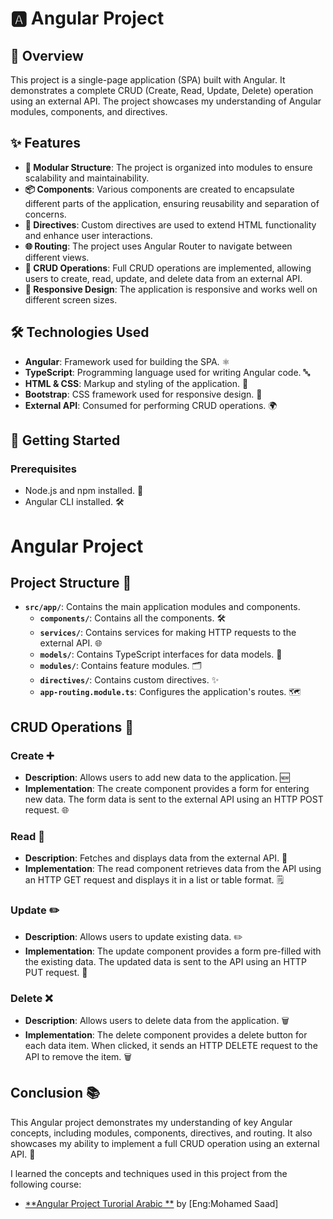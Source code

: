# 🅰️ Angular Project

## 📝 Overview
This project is a single-page application (SPA) built with Angular. It demonstrates a complete CRUD (Create, Read, Update, Delete) operation using an external API. The project showcases my understanding of Angular modules, components, and directives.

## ✨ Features
- **📁 Modular Structure**: The project is organized into modules to ensure scalability and maintainability.
- **📦 Components**: Various components are created to encapsulate different parts of the application, ensuring reusability and separation of concerns.
- **📐 Directives**: Custom directives are used to extend HTML functionality and enhance user interactions.
- **🌐 Routing**: The project uses Angular Router to navigate between different views.
- **🔄 CRUD Operations**: Full CRUD operations are implemented, allowing users to create, read, update, and delete data from an external API.
- **📱 Responsive Design**: The application is responsive and works well on different screen sizes.

## 🛠️ Technologies Used
- **Angular**: Framework used for building the SPA. ⚛️
- **TypeScript**: Programming language used for writing Angular code. 🔤
- **HTML & CSS**: Markup and styling of the application. 📝
- **Bootstrap**: CSS framework used for responsive design. 🎨
- **External API**: Consumed for performing CRUD operations. 🌍

## 🚀 Getting Started

### Prerequisites
- Node.js and npm installed. 🔧
- Angular CLI installed. 🛠️

# Angular Project

## Project Structure 📂

- **`src/app/`**: Contains the main application modules and components.
  - **`components/`**: Contains all the components. 🛠️
  - **`services/`**: Contains services for making HTTP requests to the external API. 🌐
  - **`models/`**: Contains TypeScript interfaces for data models. 📝
  - **`modules/`**: Contains feature modules. 🗂️
  - **`directives/`**: Contains custom directives. ✨
  - **`app-routing.module.ts`**: Configures the application's routes. 🗺️

## CRUD Operations 🔄

### Create ➕ 

- **Description**: Allows users to add new data to the application. 🆕
- **Implementation**: The create component provides a form for entering new data. The form data is sent to the external API using an HTTP POST request. 🌐

### Read 📄

- **Description**: Fetches and displays data from the external API. 📜
- **Implementation**: The read component retrieves data from the API using an HTTP GET request and displays it in a list or table format. 🗒️

### Update ✏️

- **Description**: Allows users to update existing data. ✏️
- **Implementation**: The update component provides a form pre-filled with the existing data. The updated data is sent to the API using an HTTP PUT request. 🔄

### Delete ❌

- **Description**: Allows users to delete data from the application. 🗑️
- **Implementation**: The delete component provides a delete button for each data item. When clicked, it sends an HTTP DELETE request to the API to remove the item. 🗑️

## Conclusion 📚

This Angular project demonstrates my understanding of key Angular concepts, including modules, components, directives, and routing. It also showcases my ability to implement a full CRUD operation using an external API. 🌟

I learned the concepts and techniques used in this project from the following course:

- [**Angular Project Turorial Arabic **](https://www.youtube.com/watch?v=Ys7Bs553b6M&list=PLZyQU-WOzZF3WA7WLCMJCYa3Lwa2U8YWy&pp=iAQB) by [Eng:Mohamed Saad]

